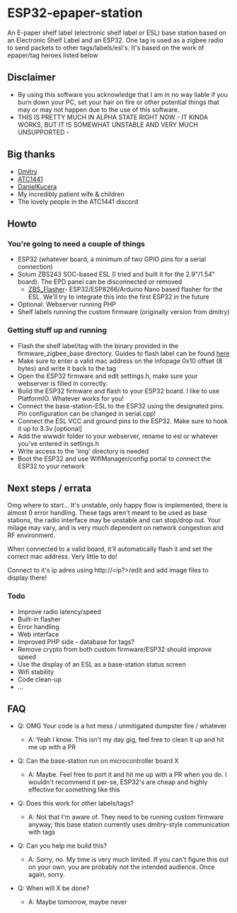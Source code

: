 # ESP32-epaper-station
An E-paper shelf label (electronic shelf label or ESL) base station based on an Electronic Shelf Label and an ESP32. One tag is used as a zigbee radio to send packets to other tags/labels/esl's. It's based on the work of epaper/tag heroes listed below

## Disclaimer
- By using this software you acknowledge that I am in no way liable if you burn down your PC, set your hair on fire or other potential things that may or may not happen due to the use of this software.
- THIS IS PRETTY MUCH IN ALPHA STATE RIGHT NOW - IT KINDA WORKS, BUT IT IS SOMEWHAT UNSTABLE AND VERY MUCH UNSUPPORTED - 

## Big thanks
- [Dmitry](https://dmitry.gr/?r=05.Projects&proj=29.%20eInk%20Price%20Tags)
- [ATC1441](https://github.com/atc1441/ZBS_Flasher)
- [DanielKucera](https://github.com/danielkucera/epaper-station)
- My incredibly patient wife & children
- The lovely people in the ATC1441 discord

## Howto
### You're going to need a couple of things
- ESP32 (whatever board, a minimum of two GPIO pins for a serial connection)
- Solum ZBS243 SOC-based ESL (I tried and built it for the 2.9"/1.54" board). The EPD panel can be disconnected or removed
    - [ZBS_Flasher](https://github.com/atc1441/ZBS_Flasher)- ESP32/ESP8266/Arduino Nano based flasher for the ESL. We'll try to integrate this into the first ESP32 in the future
- Optional: Webserver running PHP
- Shelf labels running the custom firmware (originally version from dmitry)

### Getting stuff up and running
- Flash the shelf label/tag with the binary provided in the firmware_zigbee_base directory. Guides to flash label can be found [here](https://github.com/atc1441/ZBS_Flasher)
- Make sure to enter a valid mac address on the infopage 0x10 offset (8 bytes) and write it back to the tag
- Open the ESP32 firmware and edit settings.h, make sure your webserver is filled in correctly.
- Build the ESP32 firmware and flash to your ESP32 board. I like to use PlatformIO. Whatever works for you!
- Connect the base-station-ESL to the ESP32 using the designated pins. Pin configuration can be changed in serial.cpp!
- Connect the ESL VCC and ground pins to the ESP32. Make sure to hook it up to 3.3v
[optional]
- Add the wwwdir folder to your webserver, rename to esl or whatever you've entered in settings.h
- Write access to the 'img' directory is needed
- Boot the ESP32 and use WifiManager/config portal to connect the ESP32 to your network   

## Next steps / errata
Omg where to start... It's unstable, only happy flow is implemented, there is almost 0 error handling. These tags aren't meant to be used as base stations, the radio interface may be unstable and can stop/drop out. Your milage may vary, and is very much dependent on network congestion and RF environment.

When connected to a valid board, it'll automatically flash it and set the correct mac address. Very little to do!

Connect to it's ip adres using http://<ip?>/edit and add image files to display there!

### Todo
- Improve radio latency/speed
- Built-in flasher
- Error handling
- Web interface
- Improved PHP side - database for tags?
- Remove crypto from both custom firmware/ESP32 should improve speed
- Use the display of an ESL as a base-station status screen
- Wifi stability
- Code clean-up
- ...

## FAQ
- Q: OMG Your code is a hot mess / unmitigated dumpster fire / whatever
  - A: Yeah I know. This isn't my day gig, feel free to clean it up and hit me up with a PR

- Q: Can the base-station run on microcontroller board X
  - A: Maybe. Feel free to port it and hit me up with a PR when you do. I wouldn't recommend it per-se, ESP32's are cheap and highly effective for something like this

- Q: Does this work for other labels/tags?
  - A: Not that I'm aware of. They need to be running custom firmware anyway; this base station currently uses dmitry-style communication with tags

- Q: Can you help me build this?
  - A: Sorry, no. My time is very much limited. If you can't figure this out on your own, you are probably not the intended audience. Once again, sorry.

- Q: When will X be done?
  - A: Maybe tomorrow, maybe never
